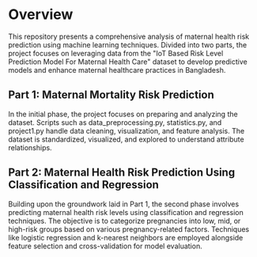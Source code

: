 # Overview
This repository presents a comprehensive analysis of maternal health risk prediction using machine learning techniques. Divided into two parts, the project focuses on leveraging data from the "IoT Based Risk Level Prediction Model For Maternal Health Care" dataset to develop predictive models and enhance maternal healthcare practices in Bangladesh.

## Part 1: Maternal Mortality Risk Prediction

In the initial phase, the project focuses on preparing and analyzing the dataset. Scripts such as data_preprocessing.py, statistics.py, and project1.py handle data cleaning, visualization, and feature analysis. The dataset is standardized, visualized, and explored to understand attribute relationships.

## Part 2: Maternal Health Risk Prediction Using Classification and Regression

Building upon the groundwork laid in Part 1, the second phase involves predicting maternal health risk levels using classification and regression techniques. The objective is to categorize pregnancies into low, mid, or high-risk groups based on various pregnancy-related factors. Techniques like logistic regression and k-nearest neighbors are employed alongside feature selection and cross-validation for model evaluation.
